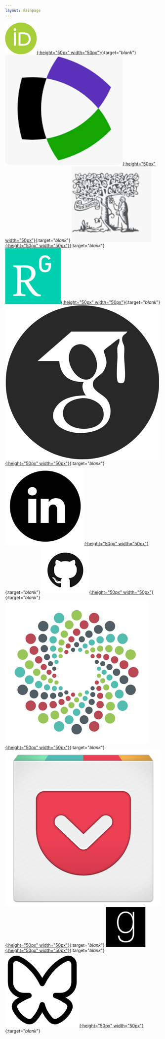 ```yaml
---
layout: mainpage
---
```


[![](pics/orcid.png){:height="50px" width="50px"}](http://orcid.org/0000-0002-1557-7502){:target="_blank_"}
[![](pics/webofscience.png){:height="50px" width="50px"}](https://www.webofscience.com/wos/author/record/2080740){:target="_blank_"}
[![](pics/scopus.png){:height="50px" width="50px"}](https://www.scopus.com/authid/detail.uri?authorId=56397958500){:target="_blank_"}
[![](pics/rgate.png){:height="50px" width="50px"}](http://www.researchgate.net/profile/Ali_Aydogdu){:target="_blank_"}
[![](pics/gscholar.png){:height="50px" width="50px"}](https://scholar.google.no/citations?user=zRGYaTsAAAAJ&hl=en){:target="_blank_"}
[![](pics/linkedin.png){:height="50px" width="50px"}](https://www.linkedin.com/in/ali-aydogdu-da){:target="_blank_"}
[![](pics/github.png){:height="50px" width="50px"}](http://github.com/aydogduali){:target="_blank_"}
[![](pics/figshare.png){:height="50px" width="50px"}](https://figshare.com/authors/Ali_Aydogdu/3861940){:target="_blank_"}
[![](pics/pocket.png){:height="50px" width="50px"}](http://getpocket.com/@liaydogdu){:target="_blank_"}
[![](pics/goodreads.png){:height="50px" width="50px"}](http://www.goodreads.com/user/show/52422236-ali-aydogdu){:target="_blank_"}
[![](pics/bluesky.png){:height="50px" width="50px"}](http://bsky.app/profile/aydogdu.bsky.social){:target="_blank_"}
<!---
[![](pics/twitter.png){:height="50px" width="50px"}](http://twitter.com/liaydogdu){:target="_blank_"}
[![](pics/storify.jpg){:height="50px" width="50px"}](http://storify.com/liaydogdu) {:target="_blank"}
[![](pics/soundcloud.jpeg){:height="50px" width="50px"}](http://soundcloud.com/liaydogdu) {:target="_blank"}
[![](pics/issue.png){:height="50px" width="50px"}](http://issuu.com/aydogdu){:target="_blank_"}
-->
